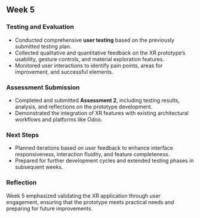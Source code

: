 ## Week 5

### Testing and Evaluation

- Conducted comprehensive **user testing** based on the previously submitted testing plan.
- Collected qualitative and quantitative feedback on the XR prototype’s usability, gesture controls, and material exploration features.
- Monitored user interactions to identify pain points, areas for improvement, and successful elements.

### Assessment Submission

- Completed and submitted **Assessment 2**, including testing results, analysis, and reflections on the prototype development.
- Demonstrated the integration of XR features with existing architectural workflows and platforms like Odoo.

### Next Steps

- Planned iterations based on user feedback to enhance interface responsiveness, interaction fluidity, and feature completeness.
- Prepared for further development cycles and extended testing phases in subsequent weeks.

### Reflection

Week 5 emphasized validating the XR application through user engagement, ensuring that the prototype meets practical needs and preparing for future improvements.
